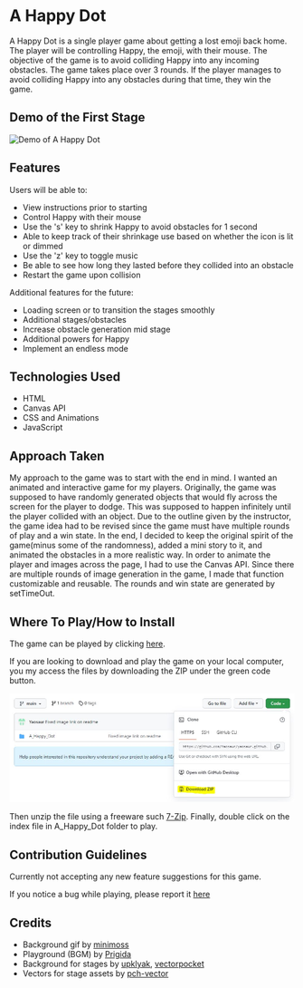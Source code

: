# A Happy Dot

A Happy Dot is a single player game about getting a lost emoji back home. The player will be controlling Happy, the emoji, with their mouse. The objective of the game is to avoid colliding Happy into any incoming obstacles. The game takes place over 3 rounds. If the player manages to avoid colliding Happy into any obstacles during that time, they win the game.

## Demo of the First Stage

![Demo of A Happy Dot](/A_Happy_Dot/images/Demo.gif)

## Features

Users will be able to:

- View instructions prior to starting
- Control Happy with their mouse
- Use the 's' key to shrink Happy to avoid obstacles for 1 second
- Able to keep track of their shrinkage use based on whether the icon is lit or dimmed
- Use the 'z' key to toggle music
- Be able to see how long they lasted before they collided into an obstacle
- Restart the game upon collision

Additional features for the future:

- Loading screen or to transition the stages smoothly
- Additional stages/obstacles
- Increase obstacle generation mid stage
- Additional powers for Happy
- Implement an endless mode

## Technologies Used

- HTML
- Canvas API
- CSS and Animations
- JavaScript

## Approach Taken

My approach to the game was to start with the end in mind. I wanted an animated and interactive game for my players. Originally, the game was supposed to have randomly generated objects that would fly across the screen for the player to dodge. This was supposed to happen infinitely until the player collided with an object. Due to the outline given by the instructor, the game idea had to be revised since the game must have multiple rounds of play and a win state. In the end, I decided to keep the original spirit of the game(minus some of the randomness), added a mini story to it, and animated the obstacles in a more realistic way. In order to animate the player and images across the page, I had to use the Canvas API. Since there are multiple rounds of image generation in the game, I made that function customizable and reusable. The rounds and win state are generated by setTimeOut.

## Where To Play/How to Install

The game can be played by clicking [here](https://yaosaur.github.io/A_Happy_Dot/).

If you are looking to download and play the game on your local computer, you my access the files by downloading the ZIP under the green code button.

![Location of Zip](/A_Happy_Dot/images/download%20zip.JPG)

Then unzip the file using a freeware such [7-Zip](https://www.7-zip.org/). Finally, double click on the index file in A_Happy_Dot folder to play.

## Contribution Guidelines

Currently not accepting any new feature suggestions for this game.

If you notice a bug while playing, please report it [here](https://github.com/Yaosaur/yaosaur.github.io/issues)

## Credits

- Background gif by [minimoss](https://www.deviantart.com/minimoss)
- Playground (BGM) by [Prigida](https://uppbeat.io/track/prigida/playground)
- Background for stages by [upklyak](https://www.freepik.com/author/upklyak), [vectorpocket](https://www.freepik.com/author/vectorpocket)
- Vectors for stage assets by [pch-vector](https://www.freepik.com/author/pch-vector)
